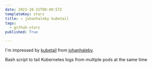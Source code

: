 ```yaml
---
date: 2023-10-31T00:49:57Z
templateKey: stars
title: ⭐ johanhaleby kubetail
tags:
  - github-stars
published: True

---
```


I'm impressed by [kubetail](https://github.com/johanhaleby/kubetail) from [johanhaleby](https://github.com/johanhaleby).

Bash script to tail Kubernetes logs from multiple pods at the same time
